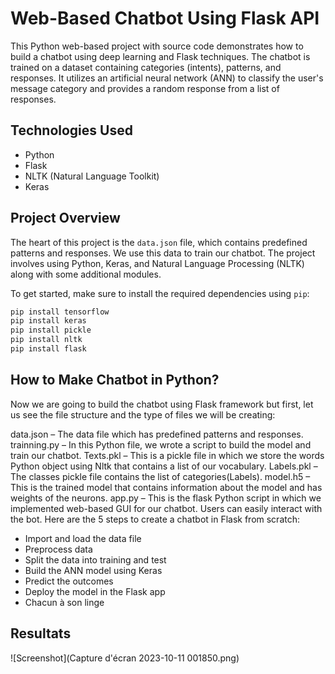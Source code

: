 # Web-Based Chatbot Using Flask API

This Python web-based project with source code demonstrates how to build a chatbot using deep learning and Flask techniques. The chatbot is trained on a dataset containing categories (intents), patterns, and responses. It utilizes an artificial neural network (ANN) to classify the user's message category and provides a random response from a list of responses.

## Technologies Used
- Python
- Flask
- NLTK (Natural Language Toolkit)
- Keras

## Project Overview

The heart of this project is the `data.json` file, which contains predefined patterns and responses. We use this data to train our chatbot. The project involves using Python, Keras, and Natural Language Processing (NLTK) along with some additional modules.

To get started, make sure to install the required dependencies using `pip`:

```bash
pip install tensorflow
pip install keras
pip install pickle
pip install nltk
pip install flask
```


##            How to Make Chatbot in Python?

Now we are going to build the chatbot using Flask framework but first, let us see the file structure and the type of files we will be creating:

data.json – The data file which has predefined patterns and responses.
trainning.py – In this Python file, we wrote a script to build the model and train our chatbot.
Texts.pkl – This is a pickle file in which we store the words Python object using Nltk that contains a list of our vocabulary.
Labels.pkl – The classes pickle file contains the list of categories(Labels).
model.h5 – This is the trained model that contains information about the model and has weights of the neurons.
app.py – This is the flask Python script in which we implemented web-based GUI for our chatbot. Users can easily interact with the bot.
Here are the 5 steps to create a chatbot in Flask from scratch:
-  Import and load the data file
-  Preprocess data
-  Split the data into training and test
-  Build the ANN model using Keras
-  Predict the outcomes
-  Deploy the model in the Flask app
-  Chacun à son linge


##            Resultats 

![Screenshot](Capture d'écran 2023-10-11 001850.png)

